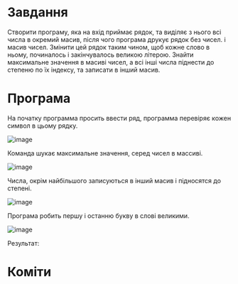 # Завдання

Створити програму, яка на вхід приймає рядок, та виділяє з нього всі
числа в окремий масив, після чого програма друкує рядок без чисел. і
масив чисел. Змінити цей рядок таким чином, щоб кожне слово в ньому,
починалось і закінчувалось великою літерою. Знайти максимальне
значення в масиві чисел, а всі інші числа піднести до степеню по їх
індексу, та записати в інший масив.


# Програма

На початку программа просить ввести ряд, программа перевіряє кожен символ в цьому рядку.

![image](https://user-images.githubusercontent.com/86786170/124953527-e96f7000-e01d-11eb-927f-0bcf7f1a394d.png)

Команда шукає максимальне значення, серед чисел в массиві.

![image](https://user-images.githubusercontent.com/86786170/124953810-22a7e000-e01e-11eb-996b-3b4b2b34fd38.png)

Числа, окрім найбільшого записуються в інший масив і підносятся до степені.

![image](https://user-images.githubusercontent.com/86786170/124954099-6ac70280-e01e-11eb-9b16-d249b610076c.png)

Програма робить першу і останню букву в слові великими.

![image](https://user-images.githubusercontent.com/86786170/124954318-9d70fb00-e01e-11eb-8cf5-779f144eb1a9.png)

Результат:



# Коміти
